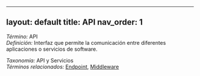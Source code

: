 
---
layout: default
title: API
nav_order: 1
---

*Término:* API  
*Definición:* Interfaz que permite la comunicación entre diferentes aplicaciones o servicios de software.

*Taxonomía:* API y Servicios  
*Términos relacionados:* [Endpoint](https://maleniski.github.io/diccionario-angl-tec-mx/docs/alfabeticamente/E/endpoint/), [Middleware](https://maleniski.github.io/diccionario-angl-tec-mx/docs/alfabeticamente/M/middleware/)
